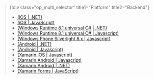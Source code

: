 > [!div class="op_multi_selector" title1="Platform" title2="Backend"]
> * [(iOS | .NET)](../articles/mobile-services/mobile-services-dotnet-backend-ios-get-started-push.md)
> * [(iOS | JavaScript)](../articles/mobile-services/mobile-services-javascript-backend-ios-get-started-push.md)
> * [(Windows Runtime 8.1 universal C# | .NET)](../articles/mobile-services/mobile-services-dotnet-backend-windows-universal-dotnet-get-started-push.md)
> * [(Windows Runtime 8.1 universal C# | Javascript)](../articles/mobile-services/mobile-services-javascript-backend-windows-universal-dotnet-get-started-push.md)
> * [(Windows Phone Silverlight 8.x | Javascript)](../articles/mobile-services/mobile-services-javascript-backend-windows-phone-get-started-push.md)
> * [(Android | .NET)](../articles/mobile-services/mobile-services-dotnet-backend-android-get-started-push.md)
> * [(Android | Javascript)](../articles/mobile-services/mobile-services-javascript-backend-android-get-started-push.md)
> * [(Xamarin.iOS | Javascript)](../articles/mobile-services/partner-xamarin-mobile-services-ios-get-started-push.md)
> * [(Xamarin.Android | Javascript)](../articles/mobile-services/partner-xamarin-mobile-services-android-get-started-push.md)
> * [(Xamarin.Android | .NET)](../articles/mobile-services/mobile-services-dotnet-backend-xamarin-android-get-started-push.md)
> * [(Xamarin.Forms | JavaScript)](../articles/mobile-services/partner-xamarin-mobile-services-xamarin-forms-get-started-push.md)
> 
> 

<!---HONumber=Oct15_HO3-->
